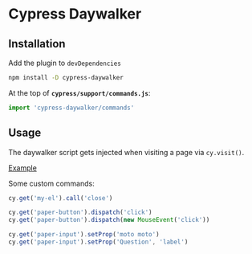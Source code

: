 # Cypress Daywalker

## Installation

Add the plugin to `devDependencies`
```bash
npm install -D cypress-daywalker
```

At the top of **`cypress/support/commands.js`**:
```js
import 'cypress-daywalker/commands'
```

## Usage

The daywalker script gets injected when visiting a page via `cy.visit()`.

[Example](https://github.com/JaySunSyn/cypress-daywalker/blob/master/example/cypress/integration/example.spec.js)

Some custom commands:

```js
cy.get('my-el').call('close')

cy.get('paper-button').dispatch('click')
cy.get('paper-button').dispatch(new MouseEvent('click'))

cy.get('paper-input').setProp('moto moto')
cy.get('paper-input').setProp('Question', 'label')
```